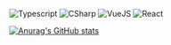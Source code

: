 <!-- ### Hi there 👋 -->

<img alt="Typescript" src="https://img.shields.io/badge/TypeScript-3178C6.svg?style=for-the-badge&logo=TypeScript&logoColor=blue&color=21262d"/> <img alt="CSharp" src="https://img.shields.io/badge/C%20Sharp-239120.svg?style=for-the-badge&logo=C-Sharp&logoColor=purple&color=21262d"/> <img alt="VueJS" src="https://img.shields.io/badge/Vue.js-4FC08D.svg?style=for-the-badge&logo=vuedotjs&logoColor=green&color=21262d"/> <img alt="React" src="https://img.shields.io/badge/React-61DAFB.svg?style=for-the-badge&logo=React&logoColor=blue&color=21262d"/>



[![Anurag's GitHub stats](https://github-readme-stats.vercel.app/api?username=MarkSmersh&show_icons=true&theme=midnight-purple&hide_border=true&bg_color=21262d)](https://github.com/anuraghazra/github-readme-stats)
<!-- [![Top Langs](https://github-readme-stats.vercel.app/api/top-langs/?username=MarkSmersh)](https://github.com/anuraghazra/github-readme-stats) -->

<!--
**MarkSmersh/MarkSmersh** is a ✨ _special_ ✨ repository because its `README.md` (this file) appears on your GitHub profile.

Here are some ideas to get you started:

- 🔭 I’m currently working on ...
- 🌱 I’m currently learning ...
- 👯 I’m looking to collaborate on ...
- 🤔 I’m looking for help with ...
- 💬 Ask me about ...
- 📫 How to reach me: ...
- 😄 Pronouns: ...
- ⚡ Fun fact: ...
-->
